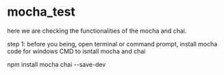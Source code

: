 # mocha_test
here we are checking the functionalities of the mocha and chai.

step 1: before you being, open terminal or command prompt,
        install mocha 
        code for windows CMD to isntall mocha and chai

npm install mocha chai --save-dev

